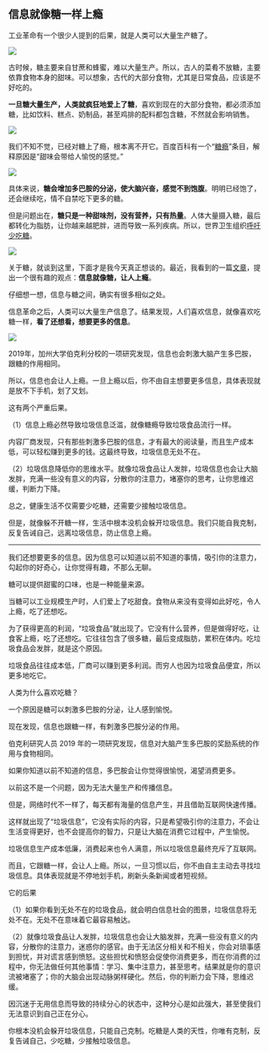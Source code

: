 ## 信息就像糖一样上瘾

工业革命有一个很少人提到的后果，就是人类可以大量生产糖了。

![](https://cdn.beekka.com/blogimg/asset/202406/bg2024062505.webp)

古时候，糖主要来自甘蔗和蜂蜜，难以大量生产。所以，古人的菜肴不放糖，主要依靠食物本身的甜味。可以想象，古代的大部分食物，尤其是日常食品，应该是不好吃的。

**一旦糖大量生产，人类就疯狂地爱上了糖**，喜欢到现在的大部分食物，都必须添加糖，比如饮料、糕点、奶制品，甚至鸡排的配料都包含糖，不然就会影响销售。

![](https://cdn.beekka.com/blogimg/asset/202406/bg2024062506.webp)

我们不知不觉，已经对糖上了瘾，根本离不开它。百度百科有一个“[糖瘾](https://baike.baidu.com/item/%E7%B3%96%E7%98%BE/5685388)”条目，解释原因是“甜味会带给人愉悦的感觉。”

![](https://cdn.beekka.com/blogimg/asset/202406/bg2024062507.webp)

具体来说，**糖会增加多巴胺的分泌，使大脑兴奋，感觉不到饱腹**。明明已经饱了，还会继续吃，情不自禁吃下更多的糖。

但是问题出在，**糖只是一种甜味剂，没有营养，只有热量**。人体大量摄入糖，最后都转化为脂肪，让你越来越肥胖，进而导致一系列疾病。所以，世界卫生组织[呼吁少吃糖](https://www.who.int/zh/news/item/04-03-2015-who-calls-on-countries-to-reduce-sugars-intake-among-adults-and-children)。

![](https://cdn.beekka.com/blogimg/asset/202406/bg2024062508.webp)

关于糖，就谈到这里，下面才是我今天真正想谈的。最近，我看到的一篇[文章](https://www.gurwinder.blog/p/the-intellectual-obesity-crisis)，提出一个很有趣的观点：**信息就像糖，让人上瘾**。

仔细想一想，信息与糖之间，确实有很多相似之处。

信息革命之后，人类可以大量生产信息了。结果发现，人们喜欢信息，就像喜欢吃糖一样，**看了还想看，想要更多的信息**。

![](https://cdn.beekka.com/blogimg/asset/202406/bg2024062509.webp)

2019年，加州大学伯克利分校的一项研究发现，信息也会刺激大脑产生多巴胺，跟糖的作用相同。

所以，信息也会让人上瘾。一旦上瘾以后，你不由自主想要更多信息，具体表现就是放不下手机，划了又划。

这有两个严重后果。

（1）信息上瘾必然导致垃圾信息泛滥，就像糖瘾导致垃圾食品流行一样。

内容厂商发现，只有那些刺激多巴胺的信息，才有最大的阅读量，而且生产成本低，可以轻松赚到更多的钱。这最终导致，垃圾信息无处不在。

（2）垃圾信息降低你的思维水平。就像垃圾食品让人发胖，垃圾信息也会让大脑发胖，充满一些没有意义的内容，分散你的注意力，堵塞你的思考，让你思维迟缓，判断力下降。

总之，健康生活不仅需要少吃糖，还需要少接触垃圾信息。

但是，就像躲不开糖一样，生活中根本没机会躲开垃圾信息。我们只能自我克制，反复告诫自己，远离垃圾信息，防止信息上瘾。

---

我们还想要更多的信息。因为信息可以知道以前不知道的事情，吸引你的注意力，勾起你的好奇心，让你觉得有趣，不那么无聊。

糖可以提供甜蜜的口味，也是一种能量来源。

当糖可以工业规模生产时，人们爱上了吃甜食。食物从来没有变得如此好吃，令人上瘾，吃了还想吃。

为了获得更高的利润，“垃圾食品”就出现了。它没有什么营养，但是做得好吃，让食客上瘾，吃了还想吃。它往往包含了很多糖，最后变成脂肪，累积在体内。吃垃圾食品会发胖，就是这个原因。

垃圾食品往往成本低，厂商可以赚到更多利润。而穷人也因为垃圾食品便宜，所以更多地吃它。

人类为什么喜欢吃糖？

一个原因是糖可以刺激多巴胺的分泌，让人感到愉悦。

现在发现，信息也跟糖一样，有刺激多巴胺分泌的作用。

伯克利研究人员 2019 年的一项研究发现，信息对大脑产生多巴胺的奖励系统的作用与食物相同。

如果你知道以前不知道的信息，多巴胺会让你觉得很愉悦，渴望消费更多。

以前这不是一个问题，因为无法大量生产和传播信息。

但是，网络时代不一样了，每天都有海量的信息产生，并且借助互联网快速传播。

这样就出现了“垃圾信息”，它没有实际的内容，只是希望吸引你的注意力，不会让生活变得更好，也不会提高你的智力，只是让大脑在消费它过程中，产生愉悦。

垃圾信息生产成本低廉，消费起来也令人满意，所以垃圾信息最终充斥了互联网。

而且，它跟糖一样，会让人上瘾。所以，一旦习惯以后，你不由自主主动去寻找垃圾信息。具体表现就是不停地划手机，刷新头条新闻或者短视频。

它的后果

（1）如果你看到无处不在的垃圾食品，就会明白信息社会的图景，垃圾信息将无处不在。无处不在意味着它最容易触达。

（2）就像垃圾食品让人发胖，垃圾信息也会让大脑发胖，充满一些没有意义的内容，分散你的注意力，迷惑你的感官。由于无法区分相关和不相关，你会对琐事感到担忧，并对谎言感到愤怒。这些担忧和愤怒会促使你消费更多，而在你消费的过程中，你无法做任何其他事情：学习、集中注意力，甚至思考。结果就是你的意识流被堵塞了；你的大脑会出现动脉粥样硬化。然后，你的判断力会下降，思维迟缓。

因沉迷于无用信息而导致的持续分心的状态中，这种分心是如此强大，甚至使我们无法意识到自己正在分心。

你根本没机会躲开垃圾信息，只能自己克制。吃糖是人类的天性，你唯有克制，反复告诫自己，少吃糖，少接触垃圾信息。